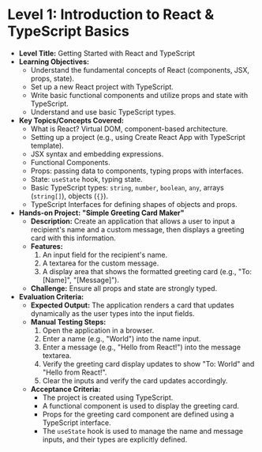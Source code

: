 # Level 1: Introduction to React & TypeScript Basics

*   **Level Title:** Getting Started with React and TypeScript
*   **Learning Objectives:**
    *   Understand the fundamental concepts of React (components, JSX, props, state).
    *   Set up a new React project with TypeScript.
    *   Write basic functional components and utilize props and state with TypeScript.
    *   Understand and use basic TypeScript types.
*   **Key Topics/Concepts Covered:**
    *   What is React? Virtual DOM, component-based architecture.
    *   Setting up a project (e.g., using Create React App with TypeScript template).
    *   JSX syntax and embedding expressions.
    *   Functional Components.
    *   Props: passing data to components, typing props with interfaces.
    *   State: `useState` hook, typing state.
    *   Basic TypeScript types: `string`, `number`, `boolean`, `any`, arrays (`string[]`), objects (`{}`).
    *   TypeScript Interfaces for defining shapes of objects and props.
*   **Hands-on Project: "Simple Greeting Card Maker"**
    *   **Description:** Create an application that allows a user to input a recipient's name and a custom message, then displays a greeting card with this information.
    *   **Features:**
        1.  An input field for the recipient's name.
        2.  A textarea for the custom message.
        3.  A display area that shows the formatted greeting card (e.g., "To: [Name]", "[Message]").
    *   **Challenge:** Ensure all props and state are strongly typed.
*   **Evaluation Criteria:**
    *   **Expected Output:** The application renders a card that updates dynamically as the user types into the input fields.
    *   **Manual Testing Steps:**
        1.  Open the application in a browser.
        2.  Enter a name (e.g., "World") into the name input.
        3.  Enter a message (e.g., "Hello from React!") into the message textarea.
        4.  Verify the greeting card display updates to show "To: World" and "Hello from React!".
        5.  Clear the inputs and verify the card updates accordingly.
    *   **Acceptance Criteria:**
        *   The project is created using TypeScript.
        *   A functional component is used to display the greeting card.
        *   Props for the greeting card component are defined using a TypeScript interface.
        *   The `useState` hook is used to manage the name and message inputs, and their types are explicitly defined. 